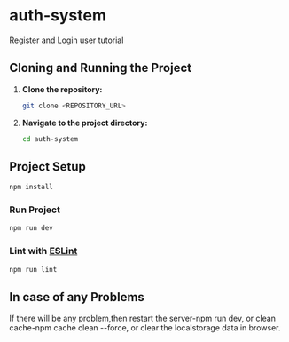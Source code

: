 # auth-system

Register and Login user tutorial

## Cloning and Running the Project

1. **Clone the repository:**

   ```sh
   git clone <REPOSITORY_URL>
   ```

2. **Navigate to the project directory:**
   ```sh
   cd auth-system
   ```

## Project Setup

```sh
npm install
```

### Run Project

```sh
npm run dev
```

### Lint with [ESLint](https://eslint.org/)

```sh
npm run lint
```

## In case of any Problems

If there will be any problem,then restart the server-npm run dev, or clean cache-npm cache clean --force, or clear the localstorage data in browser.
